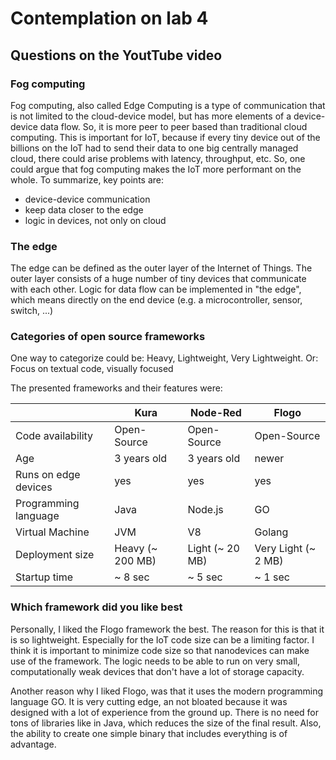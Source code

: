 # Contemplation on lab 4
 
## Questions on the YoutTube video
 
### Fog computing
 
Fog computing, also called Edge Computing is a type of communication that is not limited to the cloud-device model, but has more elements of a device-device data flow. So, it is more peer to peer based than traditional cloud computing. This is important for IoT, because if every tiny device out of the billions on the IoT had to send their data to one big centrally managed cloud, there could arise problems with latency, throughput, etc. So, one could argue that fog computing makes the IoT more performant on the whole. To summarize, key points are:
- device-device communication 
- keep data closer to the edge
- logic in devices, not only on cloud

### The edge

The edge can be defined as the outer layer of the Internet of Things. The outer layer consists of a huge number of tiny devices that communicate with each other. Logic for data flow can be implemented in "the edge", which means directly on the end device (e.g. a microcontroller, sensor, switch, ...)

### Categories of open source frameworks

One way to categorize could be: Heavy, Lightweight, Very Lightweight. 
Or: Focus on textual code, visually focused

The presented frameworks and their features were:

| | Kura | Node-Red | Flogo |
|-|------|----------|-------|
| Code availability | Open-Source | Open-Source | Open-Source |
| Age | 3 years old | 3 years old | newer |
| Runs on edge devices | yes | yes | yes |
| Programming language | Java | Node.js | GO |
| Virtual Machine | JVM | V8 | Golang |
| Deployment size | Heavy (~ 200 MB) | Light (~ 20 MB) | Very Light (~ 2 MB) |
| Startup time | ~ 8 sec | ~ 5 sec | ~ 1 sec |

### Which framework did you like best

Personally, I liked the Flogo framework the best. The reason for this is that it is so lightweight. Especially for the IoT code size can be a limiting factor. I think it is important to minimize code size so that nanodevices can make use of the framework. The logic needs to be able to run on very small, computationally weak devices that don't have a lot of storage capacity.

Another reason why I liked Flogo, was that it uses the modern programming language GO. It is very cutting edge, an not bloated because it was designed with a lot of experience from the ground up. There is no need for tons of libraries like in Java, which reduces the size of the final result. Also, the ability to create one simple binary that includes everything is of advantage.
